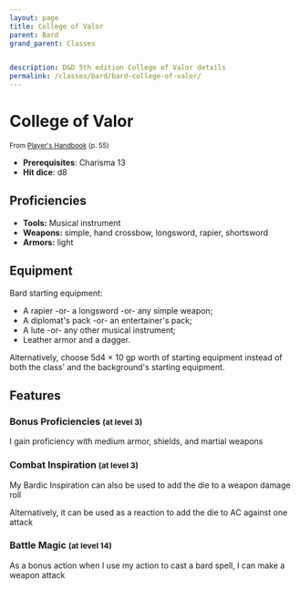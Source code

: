 ```yaml
---
layout: page
title: College of Valor
parent: Bard
grand_parent: Classes


description: D&D 5th edition College of Valor details
permalink: /classes/bard/bard-college-of-valor/
---
```


# College of Valor

<small>From <a target="_blank" href="https://dnd.wizards.com/products/tabletop-games/rpg-products/rpg_playershandbook">Player's Handbook</a> (p. 55)</small>
- **Prerequisites**: Charisma 13
- **Hit dice**: d8

## Proficiencies

- **Tools:** Musical instrument
- **Weapons:** simple, hand crossbow, longsword, rapier, shortsword
- **Armors:** light

## Equipment


Bard starting equipment:

- A rapier -or- a longsword -or- any simple weapon;
- A diplomat's pack -or- an entertainer's pack;
- A lute -or- any other musical instrument;
- Leather armor and a dagger.

Alternatively, choose 5d4 × 10 gp worth of starting equipment instead of both the class' and the background's starting equipment.


## Features

### Bonus Proficiencies <small>(at level 3)</small>


I gain proficiency with medium armor, shields, and martial weapons



### Combat Inspiration <small>(at level 3)</small>


My Bardic Inspiration can also be used to add the die to a weapon damage roll

Alternatively, it can be used as a reaction to add the die to AC against one attack



### Battle Magic <small>(at level 14)</small>


As a bonus action when I use my action to cast a bard spell, I can make a weapon attack


